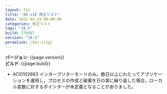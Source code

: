 ```yaml
---
layout: fix
title: "4D v18 修正リスト"
date: 2022-02-14 08:00:00
categories: 修正リスト
tags: "18.5"
build: 276087
version: "18.5" 
permalink: /45/:slug/
---
```


**バージョン**: {{page.version}}  
**ビルド**: {{page.build}} 

* ACI0102663 インタープリターモードのみ。数日以上にわたってアプリケーションを運用し，プロセスの作成と破棄を日の案に繰り返した場合，ローカル変数に対するポインターが未定義となることがありました。
